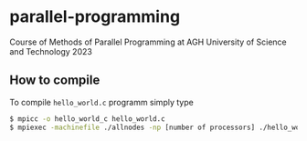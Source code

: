# parallel-programming

Course of Methods of Parallel Programming at AGH University of Science and Technology 2023

## How to compile
To compile `hello_world.c` programm simply type

``` bash
$ mpicc -o hello_world_c hello_world.c
$ mpiexec -machinefile ./allnodes -np [number of processors] ./hello_world_c 
```
